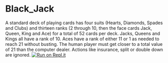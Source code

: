 # Black_Jack
 A standard deck of playing cards has four suits (Hearts, Diamonds, Spades and Clubs) and thirteen ranks (2 through 10, then the face cards Jack, Queen, King and Ace) for a total of 52 cards per deck. Jacks, Queens and Kings all have a rank of 10. Aces have a rank of either 11 or 1 as needed to reach 21 without busting. The human player must get closer to a total value of 21 than the computer dealer. Actions like insurance, split or double down are ignored.
[![Run on Repl.it](https://repl.it/badge/github/DPS7991/Black_Jack)](https://repl.it/github/DPS7991/Black_Jack)